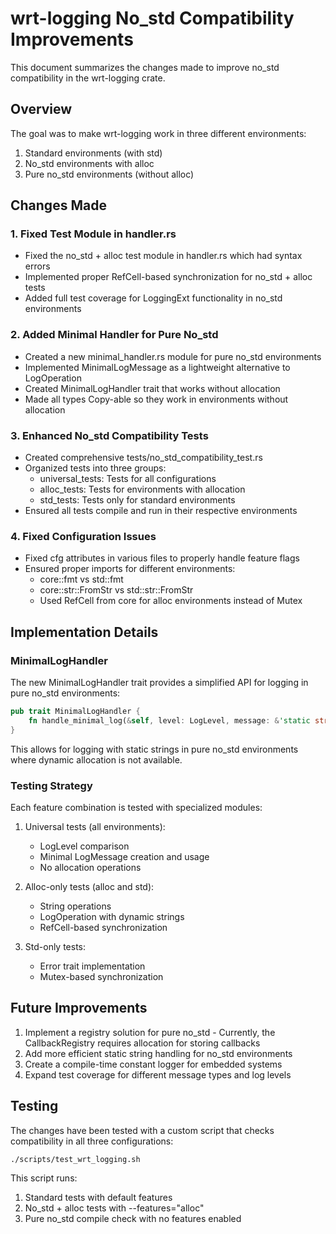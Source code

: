 # wrt-logging No_std Compatibility Improvements

This document summarizes the changes made to improve no_std compatibility in the wrt-logging crate.

## Overview

The goal was to make wrt-logging work in three different environments:
1. Standard environments (with std)
2. No_std environments with alloc
3. Pure no_std environments (without alloc)

## Changes Made

### 1. Fixed Test Module in handler.rs

- Fixed the no_std + alloc test module in handler.rs which had syntax errors
- Implemented proper RefCell-based synchronization for no_std + alloc tests
- Added full test coverage for LoggingExt functionality in no_std environments

### 2. Added Minimal Handler for Pure No_std

- Created a new minimal_handler.rs module for pure no_std environments
- Implemented MinimalLogMessage as a lightweight alternative to LogOperation
- Created MinimalLogHandler trait that works without allocation
- Made all types Copy-able so they work in environments without allocation

### 3. Enhanced No_std Compatibility Tests

- Created comprehensive tests/no_std_compatibility_test.rs
- Organized tests into three groups:
  - universal_tests: Tests for all configurations
  - alloc_tests: Tests for environments with allocation
  - std_tests: Tests only for standard environments
- Ensured all tests compile and run in their respective environments

### 4. Fixed Configuration Issues

- Fixed cfg attributes in various files to properly handle feature flags
- Ensured proper imports for different environments:
  - core::fmt vs std::fmt
  - core::str::FromStr vs std::str::FromStr
  - Used RefCell from core for alloc environments instead of Mutex

## Implementation Details

### MinimalLogHandler

The new MinimalLogHandler trait provides a simplified API for logging in pure no_std environments:

```rust
pub trait MinimalLogHandler {
    fn handle_minimal_log(&self, level: LogLevel, message: &'static str) -> crate::Result<()>;
}
```

This allows for logging with static strings in pure no_std environments where dynamic allocation is not available.

### Testing Strategy

Each feature combination is tested with specialized modules:

1. Universal tests (all environments):
   - LogLevel comparison
   - Minimal LogMessage creation and usage
   - No allocation operations

2. Alloc-only tests (alloc and std):
   - String operations
   - LogOperation with dynamic strings
   - RefCell-based synchronization

3. Std-only tests:
   - Error trait implementation
   - Mutex-based synchronization

## Future Improvements

1. Implement a registry solution for pure no_std - Currently, the CallbackRegistry requires allocation for storing callbacks
2. Add more efficient static string handling for no_std environments
3. Create a compile-time constant logger for embedded systems
4. Expand test coverage for different message types and log levels

## Testing

The changes have been tested with a custom script that checks compatibility in all three configurations:

```bash
./scripts/test_wrt_logging.sh
```

This script runs:
1. Standard tests with default features
2. No_std + alloc tests with --features="alloc" 
3. Pure no_std compile check with no features enabled